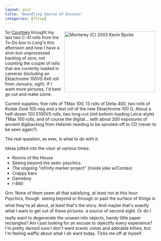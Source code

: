 ```yaml
---
layout: post
title: "Dwindling Source of Excuses"
categories: [fStop]
---
```

<img src="http://www.botzilla.com/bpix/mar03a-01.jpg" width=300 height=200 align="right" hspace=8 vspace=6 title="Monterey (C) 2003 Kevin Bjorke">So <a href="http://www.geekychick.net/" target="linkframe">Courtney</a> brought my last two C-41 rolls from the To-Do box to Long's this afternoon and now I have a shot-but-unprocessed backlog of <i>zero,</i> not counting the couple of rolls that are currently loaded in cameras (including an Ektachrome 100VS 6x6 roll from <i>January,</i> *sigh*). If I want more pictures, I'd best go out and make some.

Current supplies: five rolls of TMax 100, 13 rolls of Delta 400, two rolls of Kodak Gold 100 neg and a test roll of the new Ektachrome 100 G. About a half-dozen 120 E100VS rolls, two long-cut (old bottom-loading Leica-style) TMax 100 rolls, and of course the digital... with about 200 exposures of ancient digibacklog from Helsinki needing to be spooled-off to CD (never to be seen again?).

The real question, as ever, is what to do with it.

Ideas jotted into the visor at various times:

<ul>
<li>Rooms of the House</li>
<li>Seeing beyond the seen: psychics</li>
<li>The ongoing "infinity marker project" (inside joke w/Contax)</li>
<li>Crappy bars</li>
<li>Gameboy</li>
<li>I-880</li>
</ul>

Grrr. None of them seem all that satisfying, at least not at this hour. Psychics, though &#151; seeing beyond or through or past the surface of things is what they're all about, at least that's the story. And maybe that's exactly what I want to get out of these pictures &#151; a source of second sight. Or do I really want to degenerate the unseen into objects, handy little paper rectangles? Am I just looking for an excuse to objectify every experience? I'm pretty darned sure I don't want scenic vistas and adorable kitties, but I'm feeling waffly about what I <i>do</i> want today.  Ticks me off at myself.


